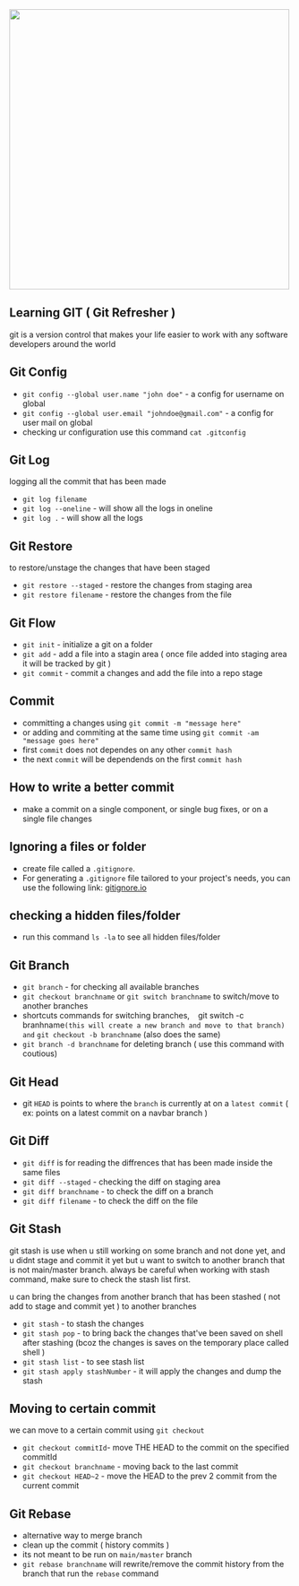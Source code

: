 <img src="https://miro.medium.com/max/1400/1*BCZkmZR1_YzDZy22Vn4uUw.png" width="500">

<!-- video stop at 2.15.03 -->

## Learning GIT ( Git Refresher )
  git is a version control that makes your life easier to work with any software developers around the world

## Git Config
 - `git config --global user.name "john doe"` - a config for username on global
 - `git config --global user.email "johndoe@gmail.com"` - a config for user mail on global
 - checking ur configuration use this command `cat .gitconfig`
  
## Git Log
 logging all the commit that has been made
 - `git log filename`
 - `git log --oneline` - will show all the logs in oneline
 - `git log .` - will show all the logs

## Git Restore
 to restore/unstage the changes that have been staged
 - `git restore --staged` - restore the changes from staging area
 - `git restore filename` - restore the changes from the file

## Git Flow
 - `git init` - initialize a git on a folder
 - `git add` - add a file into a stagin area ( once file added into staging area it will be tracked by git )
 - `git commit` - commit a changes and add the file into a repo stage

## Commit
 - committing a changes using `git commit -m "message here"`
 - or adding and commiting at the same time using `git commit -am "message goes here"`
 - first `commit` does not dependes on any other `commit hash`
 - the next `commit` will be dependends on the first `commit hash`

## How to write a better commit
 - make a commit on a single component, or single bug fixes, or on a single file changes

## Ignoring a files or folder
 - create file called a `.gitignore`.
 - For generating a `.gitignore` file tailored to your project's needs, you can use the following link: [gitignore.io](https://www.toptal.com/developers/gitignore)

## checking a hidden files/folder
- run this command `ls -la` to see all hidden files/folder

## Git Branch
- `git branch` - for checking all available branches
- `git checkout branchname` or `git switch branchname` to switch/move to another branches
- shortcuts commands for switching branches, `
  ` git switch -c branhname` (this will create a new branch and move to that branch) and `
  `git checkout -b branchname` (also does the same)
 - `git branch -d branchname` for deleting branch ( use this command with coutious)
  
## Git Head
  - git `HEAD` is points to where the `branch` is currently at on a `latest commit` ( ex: points on a latest commit on a navbar branch )

## Git Diff 
 - `git diff` is for reading the diffrences that has been made inside the same files
 - `git diff --staged` - checking the diff on staging area
 - `git diff branchname` - to check the diff on a branch
 - `git diff filename` - to check the diff on the file

## Git Stash
  git stash is use when u still working on some branch and not done yet, and u didnt stage and commit it yet but u want to switch to another branch that is not main/master branch. 
  always be careful when working with stash command, make sure to check the stash list first.

  u can bring the changes from another branch that has been stashed ( not add to stage and commit yet ) to another branches
  - `git stash` - to stash the changes
  - `git stash pop` - to bring back the changes that've been saved on shell after stashing (bcoz the changes is saves on the temporary place called shell )
  - `git stash list` - to see stash list 
  - `git stash apply stashNumber` - it will apply the changes and dump the stash
  
 ## Moving to certain commit
 we can move to a certain commit using `git checkout`
 - `git checkout commitId`- move THE HEAD to the commit on the specified commitId
 - `git checkout branchname` - moving back to the last commit 
 - `git checkout HEAD~2` - move the HEAD to the prev 2 commit from the current commit

## Git Rebase 
 - alternative way to merge branch
 - clean up the commit ( history commits )
 - its not meant to be run on `main/master` branch
 - `git rebase branchname` will rewrite/remove the commit history from the branch that run the `rebase` command